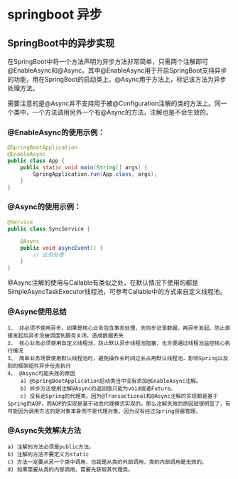 # springboot 异步
## SpringBoot中的异步实现
在SpringBoot中将一个方法声明为异步方法非常简单，只需两个注解即可@EnableAsync和@Async。其中@EnableAsync用于开启SpringBoot支持异步的功能，用在SpringBoot的启动类上。@Async用于方法上，标记该方法为异步处理方法。

需要注意的是@Async并不支持用于被@Configuration注解的类的方法上。同一个类中，一个方法调用另外一个有@Async的方法，注解也是不会生效的。

### @EnableAsync的使用示例：
```java
@SpringBootApplication
@EnableAsync
public class App {
    public static void main(String[] args) {
        SpringApplication.run(App.class, args);
    }
}
```
### @Async的使用示例：
```java
@Service
public class SyncService {

    @Async
    public void asyncEvent() {
        // 业务处理
    }
}
```
@Async注解的使用与Callable有类似之处，在默认情况下使用的都是SimpleAsyncTaskExecutor线程池，可参考Callable中的方式来自定义线程池。

### @Async使用总结
```
1、 非必须不使用异步。如果是核心业务包含事务处理，先同步记录数据，再异步发起。防止直接发起后异步没被调度到服务关闭，造成数据丢失
2、 核心业务必须使用自定义线程池，防止默认异步线程池阻塞，也方便通过线程池监控核心执行情况
3、 简单业务场景使用默认线程池时，避免操作长时间过长占用默认线程池，影响Spring以及别的框架组件异步任务执行
4、 @Async可能失效的原因
	a) @SpringBootApplication启动类当中没有添加@EnableAsync注解。
	b) 异步方法使用注解@Async的返回值只能为void或者Future。
	c) 没有走Spring的代理类。因为@Transactional和@Async注解的实现都是基于Spring的AOP，而AOP的实现是基于动态代理模式实现的。那么注解失效的原因就很明显了，有可能因为调用方法的是对象本身而不是代理对象，因为没有经过Spring容器管理。
```
### @Async失效解决方法
```
a) 注解的方法必须是public方法。
b) 注解的方法不要定义为static
c) 方法一定要从另一个类中调用，也就是从类的外部调用，类的内部调用是无效的。
d) 如果需要从类的内部调用，需要先获取其代理类。
```
